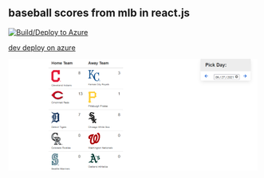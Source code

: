 ## baseball scores from mlb in react.js

[![Build/Deploy to Azure](https://github.com/emgullufsen/bball-react/actions/workflows/master_bball-react.yml/badge.svg)](https://github.com/emgullufsen/bball-react/actions/workflows/master_bball-react.yml)

[dev deploy on azure](https://bball-react.azurewebsites.net)

[![mlb live scoreboard](/public/images/bball-react-capture-r.PNG)](
    https://bball-react.azurewebsites.net
)
